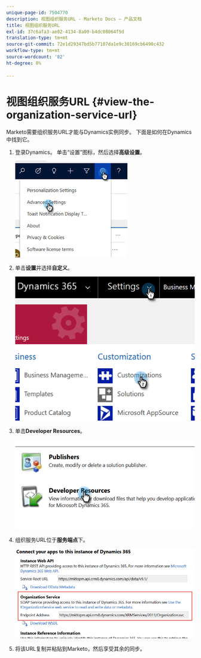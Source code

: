 ```yaml
---
unique-page-id: 7504770
description: 视图组织服务URL - Marketo Docs — 产品文档
title: 视图组织服务URL
exl-id: 37c6afa3-ae82-4134-8a00-b4dc08064f5d
translation-type: tm+mt
source-git-commit: 72e1d29347bd5b77107da1e9c30169cb6490c432
workflow-type: tm+mt
source-wordcount: '82'
ht-degree: 0%

---
```


# 视图组织服务URL {#view-the-organization-service-url}

Marketo需要组织服务URL才能与Dynamics实例同步。 下面是如何在Dynamics中找到它。

1. 登录Dynamics。 单击“设置”图标，然后选择&#x200B;**高级设置**。

   ![](assets/one.png)

1. 单击&#x200B;**设置**&#x200B;并选择&#x200B;**自定义**。

   ![](assets/two.png)

1. 单击&#x200B;**Developer Resources**。

   ![](assets/three.png)

1. 组织服务URL位于&#x200B;**服务端点**&#x200B;下。

   ![](assets/four.png)

1. 将该URL复制并粘贴到Marketo，然后享受其余的同步。
